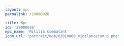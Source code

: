 ```yaml
---
layout: npc
permalink: /29000026

title: Npc
id: '29000026'
npc_name: 'Militia Combatant'
icon_url: 'portrait/mob/02010009_vigilancecom_p.png'
---
```

